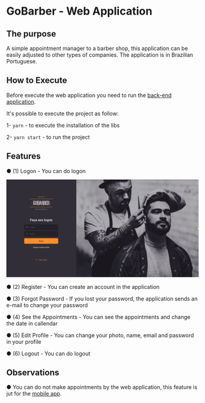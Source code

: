 # GoBarber - Web Application

## The purpose
A simple appointment manager to a barber shop, this application can be easily adjusted to other types of companies.
The application is in Brazilian Portuguese.

## How to Execute
Before execute the web application you need to run the [back-end application](https://github.com/Gisleude/GoBarberBackend2).

It's possible to execute the project as follow:

1- `yarn` - to execute the installation of the libs

2- `yarn start` - to run the project

## Features
● (1) Logon - You can do logon

![Logon](https://github.com/Gisleude/GoBarberWeb2/blob/master/public/logon.png)

● (2) Register - You can create an account in the application

● (3) Forgot Password - If you lost your password, the application sends an e-mail to change your password

● (4) See the Appointments - You can see the appointments and change the date in callendar

● (5) Edit Profile - You can change your photo, name, email and password in your profile

● (6) Logout - You can do logout

## Observations
● You can do not make appointments by the web application, this feature is jut for the [mobile app](https://github.com/Gisleude/GoBarberMobile2).
